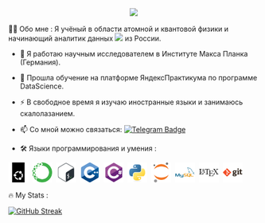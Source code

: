 <!--
**zpleskovm/zpleskovm** is a ✨ _special_ ✨ repository because its `README.md` (this file) appears on your GitHub profile.

Here are some ideas to get you started:

- 🔭 I’m currently working on ...
- 🌱 I’m currently learning ...
- 👯 I’m looking to collaborate on ...
- 🤔 I’m looking for help with ...
- 💬 Ask me about ...
- 📫 How to reach me: ...
- 😄 Pronouns: ...
- ⚡ Fun fact: ...
-->

<div id="header" align="center">
  <img src="https://media.giphy.com/media/LMcB8XospGZO8UQq87/giphy.gif" width="500"/>
</div>

:woman_technologist: Обо мне :
Я учёный в области атомной и квантовой физики и начинающий аналитик данных <img src="https://media.giphy.com/media/WUlplcMpOCEmTGBtBW/giphy.gif" width="30"> из России.
- :telescope: Я работаю научным исследователем в Институте Макса Планка (Германия).

- :seedling: Прошла обучение на платформе ЯндексПрактикума по программе DataScience.

- :zap: В свободное время я изучаю иностранные языки и занимаюсь скалолазанием.

- :mailbox: Со мной можно связаться: [![Telegram Badge](https://img.shields.io/badge/Telegram-2CA5E0?style=for-the-badge&logo=telegram&logoColor=white)](https://t.me/zpleskovm)
- :hammer_and_wrench: Языки программирования и умения :
<div>
  <img src="https://github.com/devicons/devicon/blob/master/icons/ubuntu/ubuntu-plain.svg" title="React" alt="React" width="40" height="40"/>&nbsp;
  <img src="https://github.com/devicons/devicon/blob/master/icons/anaconda/anaconda-original.svg" title="Spring" alt="Spring" width="40" height="40"/>&nbsp;
  <img src="https://github.com/devicons/devicon/blob/master/icons/bash/bash-original.svg" title="Material UI" alt="Material UI" width="40" height="40"/>&nbsp;
  <img src="https://github.com/devicons/devicon/blob/master/icons/cplusplus/cplusplus-original.svg" title="Redux" alt="Redux " width="40" height="40"/>&nbsp;
  <img src="https://github.com/devicons/devicon/blob/master/icons/csharp/csharp-original.svg"  title="CSS3" alt="CSS" width="40" height="40"/>&nbsp;
  <img src="https://github.com/devicons/devicon/blob/master/icons/python/python-original.svg" title="Firebase" alt="Firebase" width="40" height="40"/>&nbsp;
  <img src="https://github.com/devicons/devicon/blob/master/icons/jupyter/jupyter-original.svg" title="Gatsby"  alt="Gatsby" width="40" height="40"/>&nbsp;
  <img src="https://github.com/devicons/devicon/blob/master/icons/mysql/mysql-original-wordmark.svg" title="MySQL"  alt="MySQL" width="40" height="40"/>&nbsp;
  <img src="https://github.com/devicons/devicon/blob/master/icons/latex/latex-original.svg" title="AWS" alt="AWS" width="40" height="40"/>&nbsp;
  <img src="https://github.com/devicons/devicon/blob/master/icons/git/git-original-wordmark.svg" title="Git" **alt="Git" width="40" height="40"/>
</div>

:fire: My Stats :


[![GitHub Streak](http://github-readme-streak-stats.herokuapp.com?user=zpleskovm&theme=dark&background=000000)](https://github-readme-streak-stats.herokuapp.com/?user=zpleskovm)
